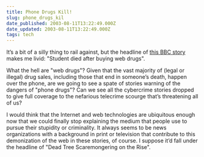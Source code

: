 ```yaml
---
title: Phone Drugs Kill!
slug: phone_drugs_kil
date_published: 2003-08-11T13:22:49.000Z
date_updated: 2003-08-11T13:22:49.000Z
tags: tech
---
```


It’s a bit of a silly thing to rail against, but the headline of [this BBC story](http://news.bbc.co.uk/2/hi/uk_news/england/3130187.stm) makes me livid: "Student died after buying web drugs".

What the hell are "web drugs"? Given that the vast majority of (legal or illegal) drug sales, including those that end in someone’s death, happen over the phone, are we going to see a spate of stories warning of the dangers of "phone drugs"? Can we see all the cybercrime stories dropped to give full coverage to the nefarious telecrime scourge that’s threatening all of us?

I would think that the Internet and web technologies are ubiquitous enough now that we could finally stop explaining the medium that people use to pursue their stupidity or criminality. It always seems to be news organizations with a background in print or television that contribute to this demonization of the web in these stories, of course. I suppose it’d fall under the headline of "Dead Tree Scaremongering on the Rise".
